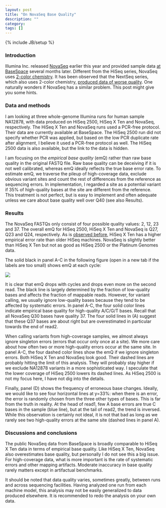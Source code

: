 ```yaml
---
layout: post
title: "On NovaSeq Base Quality"
description: ""
category: 
tags: []
---
```

{% include JB/setup %}

### Introduction

Illumina Inc. released [NovaSeq][novaseq] earlier this year and provided sample
data [at BaseSpace][nova-data] several months later. Different from the HiSeq
series, NovaSeq uses [2-color chemistry][2-color]. It has been observed that
the NextSeq series, which also uses 2-color chemistry, [produced data of worse
quality][nextseq-bad]. One naturally wonders if NovaSeq has a similar problem.
This post might give you some hints.

### Data and methods

I am looking at three whole-genome Illumina runs for human sample NA12878,
with data produced on HiSeq 2500, HiSeq X Ten and NovaSeq, respectively.
The HiSeq X Ten and NovaSeq runs used a PCR-free protocol. Their data are
currently available at BaseSpace. The HiSeq 2500 run did not specify whether
PCR was applied, but based on the low PCR duplicate rate after alignment, I
believe it used a PCR-free protocol as well. The HiSeq 2500 data is also
available, but the link to the data is hidden.

I am focusing on the *empirical base quality* (emQ) rather than raw base
quality in the original FASTQ file. Raw base quality can be deceiving if it is
not well calibrated, whereas emQ ideally reflects the true base error rate. To
estimate emQ, we traverse the pileup of high-coverage data, exclude obvious
variant sites and count the rest of differences from the reference as
sequencing errors. In implementation, I regarded a site as a potential variant
if 35% of high-quality bases at the site are different from the reference. This
treatment is not perfect, but is easy to implement and often adequate unless we
care about base quality well over Q40 (see also Results).

### Results

The NovaSeq FASTQs only consist of four possible quality values: 2, 12, 23 and 37.
The overall emQ for HiSeq 2500, HiSeq X Ten and NovaSeq is Q27, Q23 and
Q24, respectively. As is [observed before][x10-qual], HiSeq X Ten has a higher
empirical error rate than older HiSeq machines. NovaSeq is slightly better than
HiSeq X Ten but not as good as HiSeq 2500 or the Platinum Genomes data.

The solid black in panel A-C in the following figure (open in a new tab if the
labels are too small) shows emQ at each cycle:

![][img-novaseq]

It is clear that emQ drops with cycles and drops even more on the second read.
The black line is largely determined by the fraction of low-quality bases and
affects the fraction of mappable reads. However, for variant calling,
we usually ignore low-quality bases because they tend to be affected by
systematic errors. In panel A-C, the four solid color lines indicate
empirical base quality for high-quality A/C/G/T bases. Recall that all NovaSeq
Q30 bases have quality 37. The four solid lines in (A) suggest that these Q37
bases are about right but are overestimated in particular towards the end of
read2.

When calling variants from high-coverage samples, we almost always ignore
singleton errors (errors that occur only once at a site). We more care about
how often two or more high-quality errors occur at the same site. In panel A-C,
the four dashed color lines show the emQ if we ignore singleton errors.  Both
HiSeq X Ten and NovaSeq look good. Their dashed lines are probably hitting the
limit of this analysis. They will probably stay higher if we exclude NA12878
variants in a more sophisticated way. I speculate that the lower coverage of
HiSeq 2500 lowers its dashed lines. As HiSeq 2500 is not my focus here, I have
not dig into the details.

Finally, panel (D) shows the frequency of erroneous base changes. Ideally, we
would like to see four horizontal lines at y=33%: when there is an error, the
error is randomly chosen from the three other types of bases. This is far from
the truth in reality. At the head of read1, few A base errors are true C bases
in the sample (blue line), but at the tail of read2, the trend is inversed.
While this observation is certainly not ideal, it is not that bad as long as
we rarely see two high-quality errors at the same site (dashed lines in panel
A).

### Discussions and conclusions

The public NovaSeq data from BaseSpace is broadly comparable to HiSeq X Ten
data in terms of empirical base quality. Like HiSeq X Ten, NovaSeq also
overestimates base quality, but personally I do not see this a big issue.
For high-coverage data, what is more important is the rate of systematic errors
and other mapping artifacts. Moderate inaccuracy in base quality rarely
matters except in artifactual benchmarks.

It should be noted that data quality varies, sometimes greatly, between runs
and across sequencing facilities. Having analyzed one run from each machine
model, this analysis may not be easily generalized to data produced elsewhere.
It is recommended to redo the analysis on your own data.

[novaseq]: https://www.illumina.com/systems/sequencing-platforms/novaseq.html
[nova-data]: https://basespace.illumina.com/datacentral
[2-color]: https://sequencing.qcfail.com/articles/illumina-2-colour-chemistry-can-overcall-high-confidence-g-bases/
[nextseq-bad]: http://seqanswers.com/forums/showthread.php?t=40741
[x10-qual]: http://lh3.github.io/2014/11/03/on-hiseq-x10-base-quality
[img-novaseq]: http://lh3lh3.users.sourceforge.net/images/novaseq-qual.png
